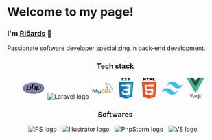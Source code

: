 # Welcome to my page!
### I'm <a href="https://www.linkedin.com/in/ricards-upenieks/">Ričards</a> :handshake:	

Passionate software developer specializing in back-end development.

### <p align="center"> Tech stack </p>

<div align="center"><img src="https://github.com/devicons/devicon/blob/master/icons/php/php-original.svg" alt="PHP logo" width="50" height="50" />&nbsp; <img src="https://cdn.worldvectorlogo.com/logos/laravel-2.svg" alt="Laravel logo" width="50" height="50" />&nbsp; <img src="https://github.com/devicons/devicon/blob/master/icons/mysql/mysql-original-wordmark.svg" alt="MySQL logo" width="50" height="50" />&nbsp;<img src="https://github.com/devicons/devicon/blob/master/icons/css3/css3-original-wordmark.svg" alt="CSS logo" width="50" height="50" />&nbsp;<img src="https://github.com/devicons/devicon/blob/master/icons/html5/html5-original-wordmark.svg" alt="HTML logo" width="50" height="50" />&nbsp;<img src="https://github.com/devicons/devicon/blob/master/icons/tailwindcss/tailwindcss-plain.svg" alt="Tailwind logo" width="50" height="50" />&nbsp;<img src="https://github.com/devicons/devicon/blob/master/icons/vuejs/vuejs-original-wordmark.svg" alt="VueJs logo" width="50" height="50" />&nbsp;</div>


### <p align="center"> Softwares </p>

<div align="center"><img src="https://cdn.worldvectorlogo.com/logos/adobe-photoshop-2.svg" alt="PS logo" width="50" height="50" />&nbsp;&nbsp;&nbsp;<img src="https://cdn.worldvectorlogo.com/logos/adobe-illustrator-cc-icon.svg" alt="Illustrator logo" width="50" height="50" />&nbsp;&nbsp;&nbsp;<img src="https://cdn.worldvectorlogo.com/logos/phpstorm-1.svg" alt="PhpStorm logo" width="50" height="50" />&nbsp;&nbsp;&nbsp;<img src="https://cdn.worldvectorlogo.com/logos/visual-studio-code-1.svg" alt="VS logo" width="50" height="50" />&nbsp;&nbsp;&nbsp;<img 


<!--
**ricardsupenieks/ricardsupenieks** is a ✨ _special_ ✨ repository because its `README.md` (this file) appears on your GitHub profile.

Here are some ideas to get you started:

- 🔭 I’m currently working on ...
- 🌱 I’m currently learning ...
- 👯 I’m looking to collaborate on ...
- 🤔 I’m looking for help with ...
- 💬 Ask me about ...
- 📫 How to reach me: ...
- 😄 Pronouns: ...
- ⚡ Fun fact: ...
-->
